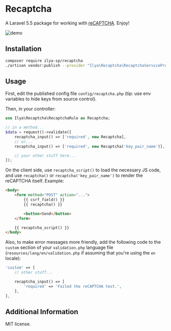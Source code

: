 # Recaptcha

A Laravel 5.5 package for working with [reCAPTCHA](https://www.google.com/recaptcha/admin).
Enjoy!

![demo](https://i.imgur.com/EOv0cXZ.png)

## Installation

```sh
composer require ilya-sp/recaptcha
./artisan vendor:publish --provider "Ilya\Recaptcha\RecaptchaServiceProvider"
```

## Usage

First, edit the published config file `config/recaptcha.php`
(tip: use env variables to hide keys from source control).


Then, in your controller:

```php
use Ilya\Recaptcha\RecaptchaRule as Recaptcha;

// in a method...
$data = request()->validate([
    recaptcha_input() => ['required', new Recaptcha],
    // or...
    recaptcha_input() => ['required', new Recaptcha('key_pair_name')],

    // your other stuff here...
]);
```

On the client side, use `recaptcha_script()` to load the necessary JS code,
and use `recaptcha()` or `recaptcha('key_pair_name')` to render the reCAPTCHA itself.
Example:

```html
<body>
    <form method="POST" action="...">
        {{ csrf_field() }}
        {{ recaptcha() }}

        <button>Send</button>
    </form>

    {{ recaptcha_script() }}
</body>
```

Also, to make error messages more friendly, add the following code
to the `custom` section of your `validation.php`
language file (`resources/lang/en/validation.php` if assuming that you're using the `en` locale):

```php
'custom' => [
    // other stuff...

    recaptcha_input() => [
        'required' => 'Failed the reCAPTCHA test.',
    ],
],
```

## Additional Information

MIT license.
